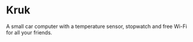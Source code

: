 # Kruk
A small car computer with a temperature sensor, stopwatch and free Wi-Fi for all your friends.
